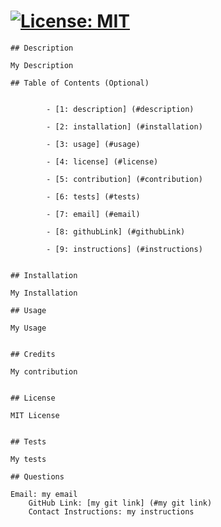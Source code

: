  # <My Title>         [![License: MIT](https://img.shields.io/badge/License-MIT-yellow.svg)](https://opensource.org/licenses/MIT)

    ## Description

    My Description

    ## Table of Contents (Optional)

    
            - [1: description] (#description)
            
            - [2: installation] (#installation)
            
            - [3: usage] (#usage)
            
            - [4: license] (#license)
            
            - [5: contribution] (#contribution)
            
            - [6: tests] (#tests)
            
            - [7: email] (#email)
            
            - [8: githubLink] (#githubLink)
            
            - [9: instructions] (#instructions)
            

    ## Installation
 
    My Installation

    ## Usage

    My Usage
    

    ## Credits

    My contribution


    ## License

    MIT License


    ## Tests

    My tests

    ## Questions

    Email: my email
        GitHub Link: [my git link] (#my git link)
        Contact Instructions: my instructions

    